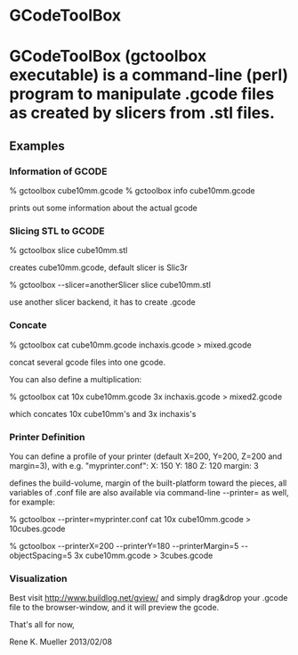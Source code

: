 <h1>GCodeToolBox<h1>

GCodeToolBox (gctoolbox executable) is a command-line (perl) program to manipulate .gcode files
as created by slicers from .stl files.

<h2>Examples</h2>

<h3>Information of GCODE</h3>

% gctoolbox cube10mm.gcode
% gctoolbox info cube10mm.gcode

prints out some information about the actual gcode

<h3>Slicing STL to GCODE</h3>

% gctoolbox slice cube10mm.stl

creates cube10mm.gcode, default slicer is Slic3r

% gctoolbox --slicer=anotherSlicer slice cube10mm.stl

use another slicer backend, it has to create .gcode

<h3>Concate</h3>

% gctoolbox cat cube10mm.gcode inchaxis.gcode > mixed.gcode

concat several gcode files into one gcode.

You can also define a multiplication:

% gctoolbox cat 10x cube10mm.gcode 3x inchaxis.gcode > mixed2.gcode

which concates 10x cube10mm's and 3x inchaxis's

<h3>Printer Definition</h3>

You can define a profile of your printer (default X=200, Y=200, Z=200 and margin=3), with e.g. "myprinter.conf":
   X: 150
   Y: 180
   Z: 120
   margin: 3
   
defines the build-volume, margin of the built-platform toward the pieces, all variables of .conf file 
are also available via command-line --printer<key>=<value> as well, for example:

% gctoolbox --printer=myprinter.conf cat 10x cube10mm.gcode > 10cubes.gcode

% gctoolbox --printerX=200 --printerY=180 --printerMargin=5 --objectSpacing=5 3x cube10mm.gcode > 3cubes.gcode

<h3>Visualization</h3>

Best visit http://www.buildlog.net/gview/ and simply drag&drop your .gcode file to the browser-window,
and it will preview the gcode.


That's all for now,

Rene K. Mueller
2013/02/08
